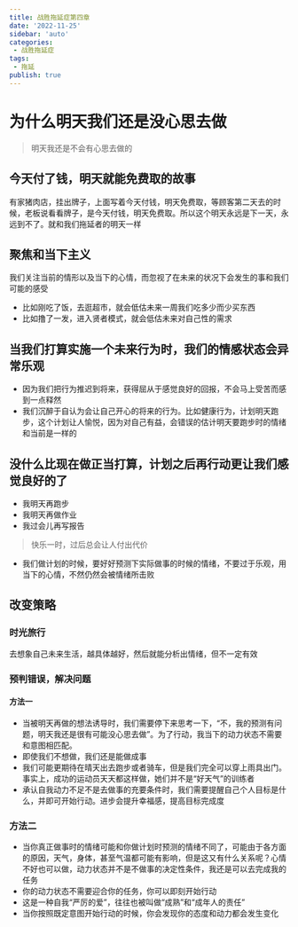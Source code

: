 ```yaml
---
title: 战胜拖延症第四章
date: '2022-11-25'
sidebar: 'auto'
categories:
 - 战胜拖延症
tags:
 - 拖延
publish: true
---
```


# 为什么明天我们还是没心思去做

> 明天我还是不会有心思去做的

## 今天付了钱，明天就能免费取的故事
有家猪肉店，挂出牌子，上面写着今天付钱，明天免费取，等顾客第二天去的时候，老板说看看牌子，是今天付钱，明天免费取。所以这个明天永远是下一天，永远到不了。就和我们拖延者的明天一样


## 聚焦和当下主义
我们关注当前的情形以及当下的心情，而忽视了在未来的状况下会发生的事和我们可能的感受
- 比如刚吃了饭，去逛超市，就会低估未来一周我们吃多少而少买东西
- 比如撸了一发，进入贤者模式，就会低估未来对自己性的需求

## 当我们打算实施一个未来行为时，我们的情感状态会异常乐观
- 因为我们把行为推迟到将来，获得屈从于感觉良好的回报，不会马上受苦而感到一点释然
- 我们沉醉于自认为会让自己开心的将来的行为。比如健康行为，计划明天跑步，这个计划让人愉悦，因为对自己有益，会错误的估计明天要跑步时的情绪和当前是一样的

## 没什么比现在做正当打算，计划之后再行动更让我们感觉良好的了
- 我明天再跑步
- 我明天再做作业
- 我过会儿再写报告
> 快乐一时，过后总会让人付出代价
- 我们做计划的时候，要好好预测下实际做事的时候的情绪，不要过于乐观，用当下的心情，不然仍然会被情绪所击败

## 改变策略
### 时光旅行
去想象自己未来生活，越具体越好，然后就能分析出情绪，但不一定有效

### 预判错误，解决问题
#### 方法一
- 当被明天再做的想法诱导时，我们需要停下来思考一下，“不，我的预测有问题，明天我还是很有可能没心思去做”。为了行动，我当下的动力状态不需要和意图相匹配。
- 即使我们不想做，我们还是能做成事
- 我们可能更期待在晴天出去跑步或者骑车，但是我们完全可以穿上雨具出门。事实上，成功的运动员天天都这样做，她们并不是“好天气”的训练者
- 承认自我动力不足不是去做事的充要条件时，我们需要提醒自己个人目标是什么，并即可开始行动。进步会提升幸福感，提高目标完成度

### 方法二
- 当你真正做事时的情绪可能和你做计划时预测的情绪不同了，可能由于各方面的原因，天气，身体，甚至气温都可能有影响，但是这又有什么关系呢？心情不好也可以做，动力状态并不是不做事的决定性条件，我还是可以去完成我的任务
- 你的动力状态不需要迎合你的任务，你可以即刻开始行动
- 这是一种自我“严厉的爱”，往往也被叫做“成熟”和“成年人的责任”
- 当你按照既定意图开始行动的时候，你会发现你的态度和动力都会发生变化